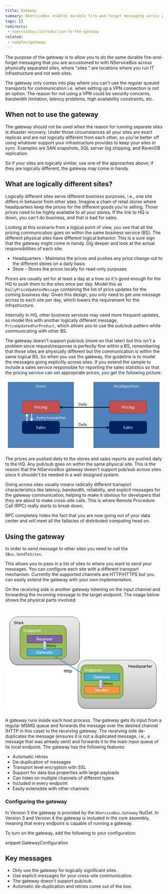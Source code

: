 ```yaml
---
title: Gateway
summary: NServiceBus enables durable fire-and-forget messaging across physically separated IT infrastructure.
tags: []
redirects:
 - nservicebus/introduction-to-the-gateway
related:
 - samples/gateway
---
```


The purpose of the gateway is to allow you to do the same durable fire-and-forget messaging that you are accustomed to with NServiceBus across physically separated sites, where "sites " are locations where you run IT infrastructure and not web sites.

The gateway only comes into play where you can't use the regular queued transports for communication i.e. when setting up a VPN connection is not an option. The reason for not using a VPN could be security concerns, bandwidth limitation, latency problems, high availability constraints, etc.


## When not to use the gateway

The gateway should not be used when the reason for running separate sites is disaster recovery. Under those circumstances all your sites are exact replicas and are not logically different from each other, so you're better off using whatever support your infrastructure provides to keep your sites in sync. Examples are SAN snapshots, SQL server log shipping, and RavenDB replication.

So if your sites are logically similar, use one of the approaches above; if they are logically different, the gateway may come in handy.


## What are logically different sites?

Logically different sites serve different business purposes, i.e., one site differs in behavior from other sites. Imagine a chain of retail stores where headquarters keep the prices for the different goods you're selling. Those prices need to be highly available to all your stores. If the link to HQ is down, you can't do business, and that is bad for sales.

Looking at this scenario from a logical point of view, you see that all the pricing communication goes on within the same business service (BS). The different physical sites have different logical behavior. This is a sure sign that the gateway might come in handy. Dig deeper and look at the actual responsibilities of each site:

 * Headquarters - Maintains the prices and pushes any price change out to the different stores on a daily basis
 * Store - Stores the prices locally for read-only purposes

Prices are usually set for at least a day at a time so it's good enough for the HQ to push them to the sites once per day. Model this as `DailyPriceUpdatesMessage` containing the list of price updates for the coming business day. Given this design, you only need to get one message across to each site per day, which lowers the requirement for the infrastructure.

Internally in HQ, other business services may need more frequent updates, so model this with another logically different message, `PriceUpdatedForProduct`, which allows you to use the pub/sub pattern while communicating with other BS.

The gateway doesn't support pub/sub (more on that later) but this isn't a problem since request/response is perfectly fine within a BS, remembering that those sites are physically different but the communication is within the same logical BS. So when you use the gateway, the guideline is to model the messages going explicitly across sites. If you extend the sample to include a sales service responsible for reporting the sales statistics so that the pricing service can set appropriate prices, you get the following picture:

![Gateway Store and Headquarters example](store-to-headquarters-pricing-and-sales.png "Logical view")

The prices are pushed daily to the stores and sales reports are pushed daily to the HQ. Any pub/sub goes on within the same physical site. This is the reason that the NServiceBus gateway doesn't support pub/sub across sites since it shouldn't be needed in a well designed system.

Going across sites usually means radically different transport characteristics like latency, bandwidth, reliability, and explicit messages for the gateway communication, helping to make it obvious for developers that they are about to make cross-site calls. This is where Remote Procedure Call (RPC) really starts to break down.

RPC completely hides the fact that you are now going out of your data center and will meet all the fallacies of distributed computing head on.


## Using the gateway

In order to send message to other sites you need to call the `IBus.SendToSites`.

This allows you to pass in a list of sites to where you want to send your messages. You can configure each site with a different transport mechanism. Currently the supported channels are HTTP/HTTPS but you can easily extend the gateway with your own implementation.

On the receiving side is another gateway listening on the input channel and forwarding the incoming message to the target endpoint. The image below shows the physical parts involved:

![](gateway-headquarter-to-site-a.png "Physical view")

A gateway runs inside each host process. The gateway gets its input from a regular MSMQ queue and forwards the message over the desired channel (HTTP in this case) to the receiving gateway. The receiving side de-duplicates the message (ensures it is not a duplicated message, i.e., a message that was already sent) and forwards it to the main input queue of its local endpoint. The gateway has the following features:

- Automatic retries
- De-duplication of messages
- Transport level encryption with SSL
- Support for data bus properties with large payloads
- Can listen on multiple channels of different types
- Included in every endpoint
- Easily extensible with other channels


### Configuring the gateway

In Version 5 the gateway is provided by the `NServiceBus.Gateway` NuGet. In Version 3 and Version 4 the gateway is included in the core assembly, meaning that every endpoint is capable of running a gateway.

To turn on the gateway, add the following to your configuration:

snippet:GatewayConfiguration


## Key messages

- Only use the gateway for logically significant sites.
- Use explicit messages for your cross-site communication.
- The gateway doesn't support pub/sub.
- Automatic de-duplication and retries come out of the box.
